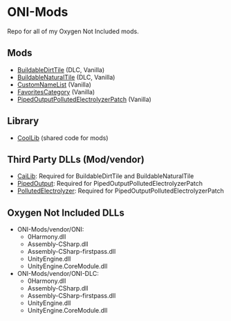 # ONI-Mods
Repo for all of my Oxygen Not Included mods.

## Mods
- [BuildableDirtTile](BuildableDirtTile) (DLC, Vanilla)
- [BuildableNaturalTile](BuildableNaturalTile) (DLC, Vanilla)
- [CustomNameList](CustomNameList) (Vanilla)
- [FavoritesCategory](FavoritesCategory) (Vanilla)
- [PipedOutputPollutedElectrolyzerPatch](PipedOutputPollutedElectrolyzerPatch) (Vanilla)

## Library
- [CoolLib](CoolLib) (shared code for mods)

## Third Party DLLs (Mod/vendor)
- [CaiLib](https://github.com/Cairath/ONI-Mods/tree/master/src/CaiLib): Required for BuildableDirtTile and BuildableNaturalTile
- [PipedOutput](https://github.com/Nightinggale/ONI-mods/tree/master/src/PipedOutput): Required for PipedOutputPollutedElectrolyzerPatch
- [PollutedElectrolyzer](https://github.com/Pholith/ONI-Mods/tree/master/src/PollutedElectrolyzer): Required for PipedOutputPollutedElectrolyzerPatch

## Oxygen Not Included DLLs
- ONI-Mods/vendor/ONI:
  - 0Harmony.dll
  - Assembly-CSharp.dll
  - Assembly-CSharp-firstpass.dll
  - UnityEngine.dll
  - UnityEngine.CoreModule.dll
- ONI-Mods/vendor/ONI-DLC:
  - 0Harmony.dll
  - Assembly-CSharp.dll
  - Assembly-CSharp-firstpass.dll
  - UnityEngine.dll
  - UnityEngine.CoreModule.dll

